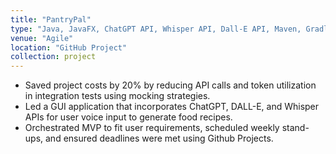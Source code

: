 ```yaml
---
title: "PantryPal"
type: "Java, JavaFX, ChatGPT API, Whisper API, Dall-E API, Maven, Gradle"
venue: "Agile"
location: "GitHub Project"
collection: project
---
```


- Saved project costs by 20% by reducing API calls and token utilization in integration tests using mocking strategies.
- Led a GUI application that incorporates ChatGPT, DALL-E, and Whisper APIs for user voice input to generate food recipes.
- Orchestrated MVP to fit user requirements, scheduled weekly stand-ups, and ensured deadlines were met using Github Projects.
